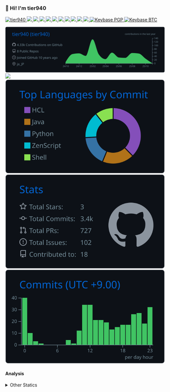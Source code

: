 ### 👋 Hi! I'm tier940

<p align="left"> 
  <a href="https://github.com/tier940/tier940/">
    <img src="https://komarev.com/ghpvc/?username=tier940" alt="tier940" />
  </a>
  <a href="http://twitter.com/tier940">
    <img height="20" src="https://img.shields.io/twitter/follow/tier940?label=Twitter&logo=twitter&style=flat" />
  </a>
  <a href="https://github.com/tier940">
    <img height="20" src="https://img.shields.io/github/followers/tier940?label=follow&logo=github&style=flat" />
  </a>
  <a href="https://www.reddit.com/user/tier940">
    <img height="20" src="https://img.shields.io/reddit/user-karma/combined/tier940?label=Reddit&logo=reddit&style=flat" />
  </a>
  <a href="https://stackoverflow.com/users/17317833/tier940">
    <img height="20" src="https://img.shields.io/stackexchange/stackoverflow/r/17317833?label=StackOverflow&logo=stack-overflow&style=flat" />
  </a>
  <a href="https://zenn.dev/tier940">
    <img height="20" src="https://zenn.badge.nikaera.com/s/tier940/likes" />
  </a>
  <a href="https://zenn.dev/tier940">
    <img height="20" src="https://zenn.badge.nikaera.com/s/tier940/followers" />
  </a>
  <a href="https://zenn.dev/tier940">
    <img height="20" src="https://zenn.badge.nikaera.com/s/tier940/articles" />
  </a>
  <a href="http://qiita.com/tier940">
    <img height="20" src="https://qiita-badge.apiapi.app/s/tier940/posts.svg" />
  </a>
  <a href="http://qiita.com/tier940">
    <img height="20" src="https://qiita-badge.apiapi.app/s/tier940/contributions.svg" />
  </a>
  <a href="https://github.com/tier940/tier940/">
    <img height="20" src="https://github.com/tier940/tier940/actions/workflows/main.yml/badge.svg" />
  </a>
  <a href="https://keybase.io/tier940">
    <img alt="Keybase PGP" src="https://img.shields.io/keybase/pgp/tier940">
  </a>
  <a href="https://keybase.io/tier940">
    <img alt="Keybase BTC" src="https://img.shields.io/keybase/btc/tier940">
  </a>
</p>

[![](https://raw.githubusercontent.com/tier940/tier940/main/profile-summary-card-output/github_dark/0-profile-details.svg)](https://github.com/vn7n24fzkq/github-profile-summary-cards)
[![](https://raw.githubusercontent.com/tier940/tier940/main/profile-summary-card-output/github_dark/1-repos-per-language.svg)](https://github.com/vn7n24fzkq/github-profile-summary-cards) [![](https://raw.githubusercontent.com/tier940/tier940/main/profile-summary-card-output/github_dark/2-most-commit-language.svg)](https://github.com/vn7n24fzkq/github-profile-summary-cards)
[![](https://raw.githubusercontent.com/tier940/tier940/main/profile-summary-card-output/github_dark/3-stats.svg)](https://github.com/vn7n24fzkq/github-profile-summary-cards) [![](https://raw.githubusercontent.com/tier940/tier940/main/profile-summary-card-output/github_dark/4-productive-time.svg)](https://github.com/vn7n24fzkq/github-profile-summary-cards)


#### Analysis
<!-- <img height="150" src="https://github.com/tier940/tier940/blob/master/images/stat.svg" alt="Alternative Text"/> -->

<details>
  <summary>Other Statics</summary>
  <!--START_SECTION:waka-->
![Code Time](http://img.shields.io/badge/Code%20Time-4%2C559%20hrs%2024%20mins-blue)

**🐱 My GitHub Data** 

> 📦 35.9 kB Used in GitHub's Storage 
 > 
> 💼 Opted to Hire
 > 
> 📜 9 Public Repositories 
 > 
> 🔑 5 Private Repositories 
 > 
**I'm an Early 🐤** 

```text
🌞 Morning                3055 commits        ████░░░░░░░░░░░░░░░░░░░░░   16.79 % 
🌆 Daytime                6534 commits        █████████░░░░░░░░░░░░░░░░   35.91 % 
🌃 Evening                6704 commits        █████████░░░░░░░░░░░░░░░░   36.85 % 
🌙 Night                  1901 commits        ███░░░░░░░░░░░░░░░░░░░░░░   10.45 % 
```
📅 **I'm Most Productive on Saturday** 

```text
Monday                   1852 commits        ███░░░░░░░░░░░░░░░░░░░░░░   10.18 % 
Tuesday                  2942 commits        ████░░░░░░░░░░░░░░░░░░░░░   16.17 % 
Wednesday                2303 commits        ███░░░░░░░░░░░░░░░░░░░░░░   12.66 % 
Thursday                 1792 commits        ██░░░░░░░░░░░░░░░░░░░░░░░   09.85 % 
Friday                   2559 commits        ████░░░░░░░░░░░░░░░░░░░░░   14.07 % 
Saturday                 3384 commits        █████░░░░░░░░░░░░░░░░░░░░   18.60 % 
Sunday                   3362 commits        █████░░░░░░░░░░░░░░░░░░░░   18.48 % 
```


📊 **This Week I Spent My Time On** 

```text
🕑︎ Time Zone: Asia/Tokyo

💬 Programming Languages: 
Other                    41 hrs 55 mins      ████████████████████████░   97.28 % 
Text                     41 mins             ░░░░░░░░░░░░░░░░░░░░░░░░░   01.60 % 
Markdown                 12 mins             ░░░░░░░░░░░░░░░░░░░░░░░░░   00.47 % 
INI                      5 mins              ░░░░░░░░░░░░░░░░░░░░░░░░░   00.23 % 
YAML                     3 mins              ░░░░░░░░░░░░░░░░░░░░░░░░░   00.14 % 

🔥 Editors: 
Edge                     40 hrs 58 mins      ████████████████████████░   95.10 % 
VS Code                  1 hr 41 mins        █░░░░░░░░░░░░░░░░░░░░░░░░   03.93 % 
Chrome                   22 mins             ░░░░░░░░░░░░░░░░░░░░░░░░░   00.86 % 
IntelliJ IDEA            2 mins              ░░░░░░░░░░░░░░░░░░░░░░░░░   00.11 % 

💻 Operating System: 
Windows                  42 hrs 41 mins      █████████████████████████   99.07 % 
Linux                    15 mins             ░░░░░░░░░░░░░░░░░░░░░░░░░   00.61 % 
Unknown OS               8 mins              ░░░░░░░░░░░░░░░░░░░░░░░░░   00.32 % 
```

**I Mostly Code in Java** 

```text
Java                     18 repos            ██████████████░░░░░░░░░░░   54.55 % 
ZenScript                3 repos             ██░░░░░░░░░░░░░░░░░░░░░░░   09.09 % 
Shell                    2 repos             ██░░░░░░░░░░░░░░░░░░░░░░░   06.06 % 
Python                   2 repos             ██░░░░░░░░░░░░░░░░░░░░░░░   06.06 % 
HTML                     1 repo              █░░░░░░░░░░░░░░░░░░░░░░░░   03.03 % 
```



**Timeline**

![Lines of Code chart](https://raw.githubusercontent.com/tier940/tier940/main/assets/bar_graph.png)


 Last Updated on 03/10/2024 00:58:14 UTC
<!--END_SECTION:waka-->
</details>
